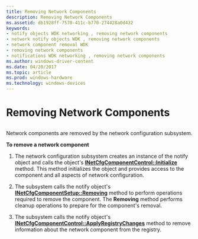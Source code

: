 ```yaml
---
title: Removing Network Components
description: Removing Network Components
ms.assetid: db1928ff-7570-411c-b770-274428a0d432
keywords:
- notify objects WDK networking , removing network components
- network notify objects WDK , removing network components
- network component removal WDK
- removing network components
- notifications WDK networking , removing network components
ms.author: windows-driver-content
ms.date: 04/20/2017
ms.topic: article
ms.prod: windows-hardware
ms.technology: windows-devices
---
```


# Removing Network Components


## <a href="" id="ddk-removing-network-components-ng"></a>


Network components are removed by the network configuration subsystem.

**To remove a network component**

1.  The network configuration subsystem creates an instance of the notify object and calls the object's [**INetCfgComponentControl::Initialize**](https://msdn.microsoft.com/library/windows/hardware/ff547729) method. This method initializes the object and provides access to the component and all aspects of network configuration.

2.  The subsystem calls the notify object's [**INetCfgComponentSetup::Removing**](https://msdn.microsoft.com/library/windows/hardware/ff547769) method to perform operations required to remove the component. The **Removing** method performs cleanup operations to prepare for the component's removal.

3.  The subsystem calls the notify object's [**INetCfgComponentControl::ApplyRegistryChanges**](https://msdn.microsoft.com/library/windows/hardware/ff547727) method to remove information about the network component from the registry.

 

 





